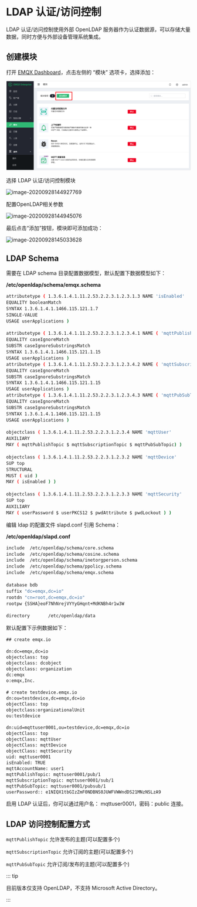 # LDAP 认证/访问控制
LDAP 认证/访问控制使用外部 OpenLDAP 服务器作为认证数据源，可以存储大量数据，同时方便与外部设备管理系统集成。

## 创建模块

打开 [EMQX Dashboard](http://127.0.0.1:18083/#/modules)，点击左侧的 “模块” 选项卡，选择添加：

![image-20200928161310952](./assets/modules.png)

选择 LDAP 认证/访问控制模块

![image-20200928144927769](./assets/auth_ldap1.png)

配置OpenLDAP相关参数

![image-20200928144945076](./assets/auth_ldap2.png)

最后点击“添加”按钮，模块即可添加成功：

![image-20200928145033628](./assets/auth_ldap3.png)

## LDAP Schema

需要在 LDAP schema 目录配置数据模型，默认配置下数据模型如下：

**/etc/openldap/schema/emqx.schema**

```bash
attributetype ( 1.3.6.1.4.1.11.2.53.2.2.3.1.2.3.1.3 NAME 'isEnabled'
EQUALITY booleanMatch
SYNTAX 1.3.6.1.4.1.1466.115.121.1.7
SINGLE-VALUE
USAGE userApplications )

attributetype ( 1.3.6.1.4.1.11.2.53.2.2.3.1.2.3.4.1 NAME ( 'mqttPublishTopic' 'mpt' )
EQUALITY caseIgnoreMatch
SUBSTR caseIgnoreSubstringsMatch
SYNTAX 1.3.6.1.4.1.1466.115.121.1.15
USAGE userApplications )
attributetype ( 1.3.6.1.4.1.11.2.53.2.2.3.1.2.3.4.2 NAME ( 'mqttSubscriptionTopic' 'mst' )
EQUALITY caseIgnoreMatch
SUBSTR caseIgnoreSubstringsMatch
SYNTAX 1.3.6.1.4.1.1466.115.121.1.15
USAGE userApplications )
attributetype ( 1.3.6.1.4.1.11.2.53.2.2.3.1.2.3.4.3 NAME ( 'mqttPubSubTopic' 'mpst' )
EQUALITY caseIgnoreMatch
SUBSTR caseIgnoreSubstringsMatch
SYNTAX 1.3.6.1.4.1.1466.115.121.1.15
USAGE userApplications )

objectclass ( 1.3.6.1.4.1.11.2.53.2.2.3.1.2.3.4 NAME 'mqttUser'
AUXILIARY
MAY ( mqttPublishTopic $ mqttSubscriptionTopic $ mqttPubSubTopic) )

objectclass ( 1.3.6.1.4.1.11.2.53.2.2.3.1.2.3.2 NAME 'mqttDevice'
SUP top
STRUCTURAL
MUST ( uid )
MAY ( isEnabled ) )

objectclass ( 1.3.6.1.4.1.11.2.53.2.2.3.1.2.3.3 NAME 'mqttSecurity'
SUP top
AUXILIARY
MAY ( userPassword $ userPKCS12 $ pwdAttribute $ pwdLockout ) )
```

编辑 ldap 的配置文件 slapd.conf 引用 Schema：

**/etc/openldap/slapd.conf**

```bash
include  /etc/openldap/schema/core.schema
include  /etc/openldap/schema/cosine.schema
include  /etc/openldap/schema/inetorgperson.schema
include  /etc/openldap/schema/ppolicy.schema
include  /etc/openldap/schema/emqx.schema

database bdb
suffix "dc=emqx,dc=io"
rootdn "cn=root,dc=emqx,dc=io"
rootpw {SSHA}eoF7NhNrejVYYyGHqnt+MdKNBh4r1w3W

directory       /etc/openldap/data
```

默认配置下示例数据如下：
```
## create emqx.io

dn:dc=emqx,dc=io
objectclass: top
objectclass: dcobject
objectclass: organization
dc:emqx
o:emqx,Inc.

# create testdevice.emqx.io
dn:ou=testdevice,dc=emqx,dc=io
objectClass: top
objectclass:organizationalUnit
ou:testdevice

dn:uid=mqttuser0001,ou=testdevice,dc=emqx,dc=io
objectClass: top
objectClass: mqttUser
objectClass: mqttDevice
objectClass: mqttSecurity
uid: mqttuser0001
isEnabled: TRUE
mqttAccountName: user1
mqttPublishTopic: mqttuser0001/pub/1
mqttSubscriptionTopic: mqttuser0001/sub/1
mqttPubSubTopic: mqttuser0001/pubsub/1
userPassword:: e1NIQX1tbGIzZmF0NDBNS0JUWFVWWndDS21MNzNSLzA9
```

启用 LDAP 认证后，你可以通过用户名： mqttuser0001，密码：public 连接。

## LDAP 访问控制配置方式

`mqttPublishTopic` 允许发布的主题(可以配置多个)

`mqttSubscriptionTopic` 允许订阅的主题(可以配置多个)

`mqttPubSubTopic` 允许订阅/发布的主题(可以配置多个)

::: tip

目前版本仅支持 OpenLDAP，不支持 Microsoft Active Directory。

:::